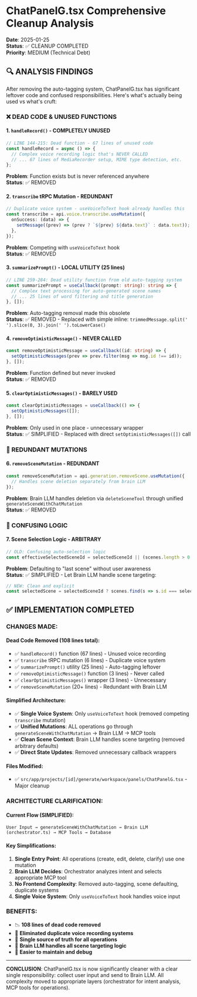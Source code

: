 # ChatPanelG.tsx Comprehensive Cleanup Analysis

**Date**: 2025-01-25  
**Status**: ✅ CLEANUP COMPLETED  
**Priority**: MEDIUM (Technical Debt)

## 🔍 **ANALYSIS FINDINGS**

After removing the auto-tagging system, ChatPanelG.tsx has significant leftover code and confused responsibilities. Here's what's actually being used vs what's cruft:

### **❌ DEAD CODE & UNUSED FUNCTIONS**

#### **1. `handleRecord()` - COMPLETELY UNUSED**
```typescript
// LINE 144-215: Dead function - 67 lines of unused code
const handleRecord = async () => {
  // Complex voice recording logic that's NEVER CALLED
  // ... 67 lines of MediaRecorder setup, MIME type detection, etc.
};
```
**Problem**: Function exists but is never referenced anywhere  
**Status**: ✅ REMOVED

#### **2. `transcribe` tRPC Mutation - REDUNDANT**
```typescript
// Duplicate voice system - useVoiceToText hook already handles this
const transcribe = api.voice.transcribe.useMutation({
  onSuccess: (data) => {
    setMessage((prev) => (prev ? `${prev} ${data.text}` : data.text));
  },
});
```
**Problem**: Competing with `useVoiceToText` hook  
**Status**: ✅ REMOVED

#### **3. `summarizePrompt()` - LOCAL UTILITY (25 lines)**
```typescript
// LINE 259-284: Dead utility function from old auto-tagging system
const summarizePrompt = useCallback((prompt: string): string => {
  // Complex text processing for auto-generated scene names
  // ... 25 lines of word filtering and title generation
}, []);
```
**Problem**: Auto-tagging removal made this obsolete  
**Status**: ✅ REMOVED - Replaced with simple inline: `trimmedMessage.split(' ').slice(0, 3).join(' ').toLowerCase()`

#### **4. `removeOptimisticMessage()` - NEVER CALLED**
```typescript
const removeOptimisticMessage = useCallback((id: string) => {
  setOptimisticMessages(prev => prev.filter(msg => msg.id !== id));
}, []);
```
**Problem**: Function defined but never invoked  
**Status**: ✅ REMOVED

#### **5. `clearOptimisticMessages()` - BARELY USED**
```typescript
const clearOptimisticMessages = useCallback(() => {
  setOptimisticMessages([]);
}, []);
```
**Problem**: Only used in one place - unnecessary wrapper  
**Status**: ✅ SIMPLIFIED - Replaced with direct `setOptimisticMessages([])` call

### **🔄 REDUNDANT MUTATIONS**

#### **6. `removeSceneMutation` - REDUNDANT**
```typescript
const removeSceneMutation = api.generation.removeScene.useMutation({
  // Handles scene deletion separately from brain LLM
});
```
**Problem**: Brain LLM handles deletion via `deleteSceneTool` through unified `generateSceneWithChatMutation`  
**Status**: ✅ REMOVED

### **🤔 CONFUSING LOGIC**

#### **7. Scene Selection Logic - ARBITRARY**
```typescript
// OLD: Confusing auto-selection logic
const effectiveSelectedSceneId = selectedSceneId || (scenes.length > 0 ? scenes[scenes.length - 1]?.id : null);
```
**Problem**: Defaulting to "last scene" without user awareness  
**Status**: ✅ SIMPLIFIED - Let Brain LLM handle scene targeting:
```typescript
// NEW: Clean and explicit
const selectedScene = selectedSceneId ? scenes.find(s => s.id === selectedSceneId) : null;
```

## ✅ **IMPLEMENTATION COMPLETED**

### **CHANGES MADE:**

#### **Dead Code Removed (108 lines total):**
- ✅ `handleRecord()` function (67 lines) - Unused voice recording
- ✅ `transcribe` tRPC mutation (6 lines) - Duplicate voice system
- ✅ `summarizePrompt()` utility (25 lines) - Auto-tagging leftover
- ✅ `removeOptimisticMessage()` function (3 lines) - Never called
- ✅ `clearOptimisticMessages()` wrapper (3 lines) - Unnecessary
- ✅ `removeSceneMutation` (20+ lines) - Redundant with Brain LLM

#### **Simplified Architecture:**
- ✅ **Single Voice System**: Only `useVoiceToText` hook (removed competing `transcribe` mutation)
- ✅ **Unified Mutations**: ALL operations go through `generateSceneWithChatMutation` → Brain LLM → MCP tools
- ✅ **Clean Scene Context**: Brain LLM handles scene targeting (removed arbitrary defaults)
- ✅ **Direct State Updates**: Removed unnecessary callback wrappers

#### **Files Modified:**
- ✅ `src/app/projects/[id]/generate/workspace/panels/ChatPanelG.tsx` - Major cleanup

### **ARCHITECTURE CLARIFICATION:**

#### **Current Flow (SIMPLIFIED):**
```
User Input → generateSceneWithChatMutation → Brain LLM (orchestrator.ts) → MCP Tools → Database
```

#### **Key Simplifications:**
1. **Single Entry Point**: All operations (create, edit, delete, clarify) use one mutation
2. **Brain LLM Decides**: Orchestrator analyzes intent and selects appropriate MCP tool
3. **No Frontend Complexity**: Removed auto-tagging, scene defaulting, duplicate systems
4. **Single Voice System**: Only `useVoiceToText` hook handles voice input

### **BENEFITS:**
- 📉 **108 lines of dead code removed**
- 🧹 **Eliminated duplicate voice recording systems**
- 🎯 **Single source of truth for all operations**
- 🧠 **Brain LLM handles all scene targeting logic**
- 🔧 **Easier to maintain and debug**

---

**CONCLUSION**: ChatPanelG.tsx is now significantly cleaner with a clear single responsibility: collect user input and send to Brain LLM. All complexity moved to appropriate layers (orchestrator for intent analysis, MCP tools for operations). 